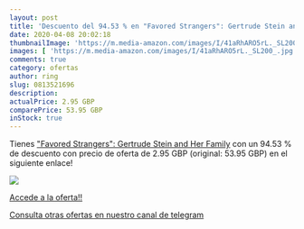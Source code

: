 ```yaml
---
layout: post
title: 'Descuento del 94.53 % en "Favored Strangers": Gertrude Stein and '
date: 2020-04-08 20:02:18
thumbnailImage: 'https://m.media-amazon.com/images/I/41aRhARO5rL._SL200_.jpg'
images: [ 'https://m.media-amazon.com/images/I/41aRhARO5rL._SL200_.jpg' ]
comments: true
category: ofertas
author: ring
slug: 0813521696
description:
actualPrice: 2.95 GBP
comparePrice: 53.95 GBP
inStock: true
---
```


Tienes ["Favored Strangers": Gertrude Stein and Her Family](https://www.amazon.co.uk/dp/0813521696/?tag=redken01-21) con un 94.53 % de descuento con precio de oferta de 2.95 GBP (original: 53.95 GBP) en el siguiente enlace!

[![](https://m.media-amazon.com/images/I/41aRhARO5rL._SL200_.jpg)](https://www.amazon.co.uk/dp/0813521696/?tag=redken01-21)

[Accede a la oferta!!](https://www.amazon.co.uk/dp/0813521696/?tag=redken01-21)

[Consulta otras ofertas en nuestro canal de telegram](https://t.me/s/ofertas25)
